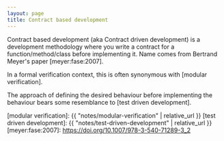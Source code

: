 ```yaml
---
layout: page
title: Contract based development
---
```


Contract based development (aka Contract driven development)
is a development methodology where you write a contract for a function/method/class
before implementing it.
Name comes from Bertrand Meyer's paper [meyer:fase:2007].

In a formal verification context, this is often synonymous with [modular verification].

The approach of defining the desired behaviour before implementing the
behaviour bears some resemblance to [test driven development].

[modular verification]: {{ "notes/modular-verification" | relative_url }}
[test driven development]: {{ "notes/test-driven-development" | relative_url }}
[meyer:fase:2007]: https://doi.org/10.1007/978-3-540-71289-3_2
